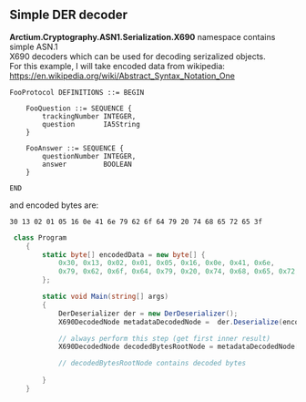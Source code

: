 ## Simple DER decoder

**Arctium.Cryptography.ASN1.Serialization.X690** namespace contains simple ASN.1  
X690 decoders which can be used for decoding serizalized objects.  
For this example, I will take encoded data from wikipedia:
https://en.wikipedia.org/wiki/Abstract_Syntax_Notation_One

```
FooProtocol DEFINITIONS ::= BEGIN

    FooQuestion ::= SEQUENCE {
        trackingNumber INTEGER,
        question       IA5String
    }

    FooAnswer ::= SEQUENCE {
        questionNumber INTEGER,
        answer         BOOLEAN
    }

END
```  

and encoded bytes are: 
```
30 13 02 01 05 16 0e 41 6e 79 62 6f 64 79 20 74 68 65 72 65 3f
```  

```cs
 class Program
    {
        static byte[] encodedData = new byte[] {
            0x30, 0x13, 0x02, 0x01, 0x05, 0x16, 0x0e, 0x41, 0x6e,
            0x79, 0x62, 0x6f, 0x64, 0x79, 0x20, 0x74, 0x68, 0x65, 0x72, 0x65, 0x3f,
        };

        static void Main(string[] args)
        {
            DerDeserializer der = new DerDeserializer();
            X690DecodedNode metadataDecodedNode =  der.Deserialize(encodedData);

            // always perform this step (get first inner result)
            X690DecodedNode decodedBytesRootNode = metadataDecodedNode[0];

            // decodedBytesRootNode contains decoded bytes
            
        }
    }
```


